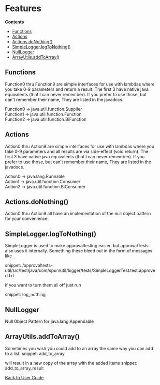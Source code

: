 <a id="top"></a>

# Features



<!-- START doctoc generated TOC please keep comment here to allow auto update -->
<!-- DON'T EDIT THIS SECTION, INSTEAD RE-RUN doctoc TO UPDATE -->
**Contents**

- [Functions](#functions)
- [Actions](#actions)
- [Actions.doNothing()](#actionsdonothing)
- [SimpleLogger.logToNothing()](#simpleloggerlogtonothing)
- [NullLogger](#nulllogger)
- [ArrayUtils.addToArray()](#arrayutilsaddtoarray)

<!-- END doctoc generated TOC please keep comment here to allow auto update -->

## Functions

Function0 thru Function9 are simple interfaces for use with lambdas where you take 0-9 parameters and return a result.
The first 3 have native java equivalents (that I can never remember). If you prefer to use those, but can't remember their name, They are listed in the javadocs.  

   Function0 -> java.util.function.Supplier  
   Function1 -> java.util.function.Function  
   Function2 -> java.util.function.BiFunction

## Actions

Action0 thru Action9 are simple interfaces for use with lambdas where you take 0-9 parameters and all results are via side-effect (void return).
The first 3 have native java equivalents (that I can never remember). If you prefer to use those, but can't remember their name, They are listed in the javadocs.  

   Action0 -> java.lang.Runnable  
   Action1 -> java.util.function.Consumer  
   Action2 -> java.util.function.BiConsumer


## Actions.doNothing()

Action0 thru Action9 all have an implementation of the null object pattern for your convenience.


## SimpleLogger.logToNothing()

SimpleLogger is used to make approvaltesting easier, but approvalTests also uses it internally. Something these bleed out in the form of messages like

snippet: /approvaltests-util/src/test/java/com/spun/util/logger/tests/SimpleLoggerTest.test.approved.txt

if you want to turn them all off just run

snippet: log_nothing

## NullLogger

Null Object Pattern for java.lang.Appendable

## ArrayUtils.addToArray()

Sometimes you wish you could add to an array the same way you can add to a list.
snippet: add_to_array

will result in a new copy of the array with the added items
snippet: add_to_array_result

[Back to User Guide](README.md#top)
